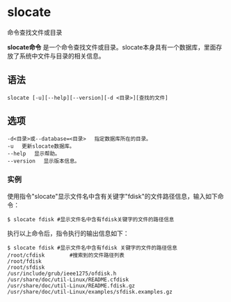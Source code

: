 slocate
===

命令查找文件或目录


**slocate命令** 是一个命令查找文件或目录。slocate本身具有一个数据库，里面存放了系统中文件与目录的相关信息。

##  语法

```
slocate [-u][--help][--version][-d <目录>][查找的文件]
```

##  选项

```
-d<目录>或--database=<目录> 　指定数据库所在的目录。
-u 　更新slocate数据库。
--help 　显示帮助。
--version 　显示版本信息。
```

### 实例

使用指令"slocate"显示文件名中含有关键字"fdisk"的文件路径信息，输入如下命令：

```
$ slocate fdisk #显示文件名中含有fdisk关键字的文件的路径信息 
```

执行以上命令后，指令执行的输出信息如下：

```
$ slocate fdisk #显示文件名中含有fdisk 关键字的文件的路径信息  
/root/cfdisk        #搜索到的文件路径列表  
/root/fdisk  
/root/sfdisk  
/usr/include/grub/ieee1275/ofdisk.h  
/usr/share/doc/util-Linux/README.cfdisk  
/usr/share/doc/util-Linux/README.fdisk.gz  
/usr/share/doc/util-Linux/examples/sfdisk.examples.gz  
```


